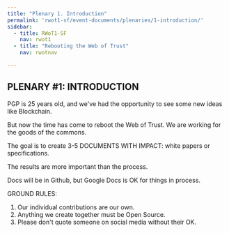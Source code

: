 ```yaml
---
title: "Plenary 1. Introduction"
permalink: 'rwot1-sf/event-documents/plenaries/1-introduction/'
sidebar:
  - title: RWoT1-SF
    nav: rwot1
  - title: "Rebooting the Web of Trust"
    nav: rwotnav

---
```


## PLENARY #1: INTRODUCTION

PGP is 25 years old, and we've had the opportunity to see some new ideas like Blockchain.

But now the time has come to reboot the Web of Trust. We are working for the goods of the commons.

The goal is to create 3-5 DOCUMENTS WITH IMPACT: white papers or specifications.

The results are more important than the process.

Docs will be in Github, but Google Docs is OK for things in process.

GROUND RULES:
1. Our individual contributions are our own.
2. Anything we create together must be Open Source.
3. Please don't quote someone on social media without their OK.
